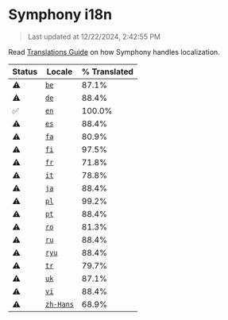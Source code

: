# Symphony i18n

> Last updated at 12/22/2024, 2:42:55 PM

Read [Translations Guide](https://github.com/zyrouge/symphony/wiki/Translations-Guide) on how Symphony handles localization.

| Status | Locale | % Translated |
| --- | --- | --- |
| ⚠️ | [`be`](https://github.com/zyrouge/symphony/blob/main/i18n/be.toml) | 87.1% |
| ⚠️ | [`de`](https://github.com/zyrouge/symphony/blob/main/i18n/de.toml) | 88.4% |
| ✅ | [`en`](https://github.com/zyrouge/symphony/blob/main/i18n/en.toml) | 100.0% |
| ⚠️ | [`es`](https://github.com/zyrouge/symphony/blob/main/i18n/es.toml) | 88.4% |
| ⚠️ | [`fa`](https://github.com/zyrouge/symphony/blob/main/i18n/fa.toml) | 80.9% |
| ⚠️ | [`fi`](https://github.com/zyrouge/symphony/blob/main/i18n/fi.toml) | 97.5% |
| ⚠️ | [`fr`](https://github.com/zyrouge/symphony/blob/main/i18n/fr.toml) | 71.8% |
| ⚠️ | [`it`](https://github.com/zyrouge/symphony/blob/main/i18n/it.toml) | 78.8% |
| ⚠️ | [`ja`](https://github.com/zyrouge/symphony/blob/main/i18n/ja.toml) | 88.4% |
| ⚠️ | [`pl`](https://github.com/zyrouge/symphony/blob/main/i18n/pl.toml) | 99.2% |
| ⚠️ | [`pt`](https://github.com/zyrouge/symphony/blob/main/i18n/pt.toml) | 88.4% |
| ⚠️ | [`ro`](https://github.com/zyrouge/symphony/blob/main/i18n/ro.toml) | 81.3% |
| ⚠️ | [`ru`](https://github.com/zyrouge/symphony/blob/main/i18n/ru.toml) | 88.4% |
| ⚠️ | [`ryu`](https://github.com/zyrouge/symphony/blob/main/i18n/ryu.toml) | 88.4% |
| ⚠️ | [`tr`](https://github.com/zyrouge/symphony/blob/main/i18n/tr.toml) | 79.7% |
| ⚠️ | [`uk`](https://github.com/zyrouge/symphony/blob/main/i18n/uk.toml) | 87.1% |
| ⚠️ | [`vi`](https://github.com/zyrouge/symphony/blob/main/i18n/vi.toml) | 88.4% |
| ⚠️ | [`zh-Hans`](https://github.com/zyrouge/symphony/blob/main/i18n/zh-Hans.toml) | 68.9% |
